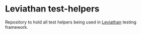 # Leviathan test-helpers

Repository to hold all test helpers being used in [Leviathan](https://github.com/balena-os/leviathan) testing framework. 
